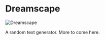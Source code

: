 # Dreamscape

![Dreamscape](https://cdn.cinematerial.com/p/500x/vgccduuo/dreamscape-italian-movie-poster.jpg)

A random text generator. More to come here.
